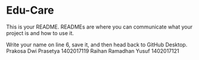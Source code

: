 # Edu-Care

This is your README. READMEs are where you can communicate what your project is and how to use it.

Write your name on line 6, save it, and then head back to GitHub Desktop.
Prakosa Dwi Prasetya 1402017119
Raihan Ramadhan Yusuf 1402017121